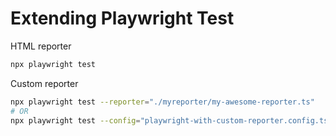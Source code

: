 # Extending Playwright Test

HTML reporter
```bash
npx playwright test
```

Custom reporter
```bash
npx playwright test --reporter="./myreporter/my-awesome-reporter.ts"
# OR
npx playwright test --config="playwright-with-custom-reporter.config.ts"
```
